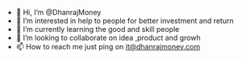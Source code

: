 - 👋 Hi, I’m @DhanrajMoney
- 👀 I’m interested in help to people for better investment and return
- 🌱 I’m currently learning the good and skill people
- 💞️ I’m looking to collaborate on idea ,product and growh 
- 📫 How to reach me   just ping on it@dhanrajmoney.com

<!---
DhanrajMoney/DhanrajMoney is a ✨ special ✨ repository because its `README.md` (this file) appears on your GitHub profile.
You can click the Preview link to take a look at your changes.
--->
